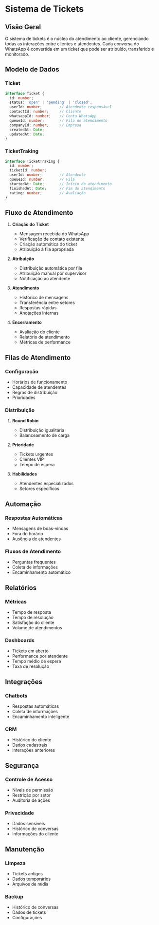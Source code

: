 # Sistema de Tickets

## Visão Geral
O sistema de tickets é o núcleo do atendimento ao cliente, gerenciando todas as interações entre clientes e atendentes. Cada conversa do WhatsApp é convertida em um ticket que pode ser atribuído, transferido e monitorado.

## Modelo de Dados

### Ticket
```typescript
interface Ticket {
  id: number;
  status: 'open' | 'pending' | 'closed';
  userId: number;        // Atendente responsável
  contactId: number;     // Cliente
  whatsappId: number;    // Conta WhatsApp
  queueId: number;       // Fila de atendimento
  companyId: number;     // Empresa
  createdAt: Date;
  updatedAt: Date;
}
```

### TicketTraking
```typescript
interface TicketTraking {
  id: number;
  ticketId: number;
  userId: number;        // Atendente
  queueId: number;       // Fila
  startedAt: Date;       // Início do atendimento
  finishedAt: Date;      // Fim do atendimento
  rating: number;        // Avaliação
}
```

## Fluxo de Atendimento

1. **Criação do Ticket**
   - Mensagem recebida do WhatsApp
   - Verificação de contato existente
   - Criação automática do ticket
   - Atribuição à fila apropriada

2. **Atribuição**
   - Distribuição automática por fila
   - Atribuição manual por supervisor
   - Notificação ao atendente

3. **Atendimento**
   - Histórico de mensagens
   - Transferência entre setores
   - Respostas rápidas
   - Anotações internas

4. **Encerramento**
   - Avaliação do cliente
   - Relatório de atendimento
   - Métricas de performance

## Filas de Atendimento

### Configuração
- Horários de funcionamento
- Capacidade de atendentes
- Regras de distribuição
- Prioridades

### Distribuição
1. **Round Robin**
   - Distribuição igualitária
   - Balanceamento de carga

2. **Prioridade**
   - Tickets urgentes
   - Clientes VIP
   - Tempo de espera

3. **Habilidades**
   - Atendentes especializados
   - Setores específicos

## Automação

### Respostas Automáticas
- Mensagens de boas-vindas
- Fora do horário
- Ausência de atendentes

### Fluxos de Atendimento
- Perguntas frequentes
- Coleta de informações
- Encaminhamento automático

## Relatórios

### Métricas
- Tempo de resposta
- Tempo de resolução
- Satisfação do cliente
- Volume de atendimentos

### Dashboards
- Tickets em aberto
- Performance por atendente
- Tempo médio de espera
- Taxa de resolução

## Integrações

### Chatbots
- Respostas automáticas
- Coleta de informações
- Encaminhamento inteligente

### CRM
- Histórico do cliente
- Dados cadastrais
- Interações anteriores

## Segurança

### Controle de Acesso
- Níveis de permissão
- Restrição por setor
- Auditoria de ações

### Privacidade
- Dados sensíveis
- Histórico de conversas
- Informações do cliente

## Manutenção

### Limpeza
- Tickets antigos
- Dados temporários
- Arquivos de mídia

### Backup
- Histórico de conversas
- Dados de tickets
- Configurações 